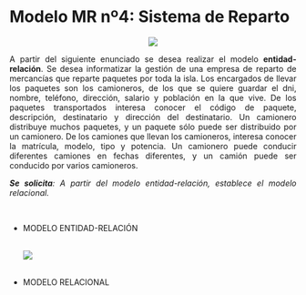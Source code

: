 <div align="justify">

# Modelo MR nº4: Sistema de Reparto

<div align="center">
<img src="https://github.com/jpexposito/base-datos/raw/main/MR/tareas/tarea4/img/camionero.png"/>
</div>

A partir del siguiente enunciado se desea realizar el modelo __entidad-relación__. Se desea informatizar la gestión de una empresa de reparto de mercancías que reparte paquetes por toda la isla. Los encargados de llevar los paquetes son los camioneros, de los que se quiere guardar el dni, nombre, teléfono, dirección, salario y población en la que vive. De los paquetes transportados interesa conocer el código de paquete, descripción, destinatario y dirección del destinatario. Un camionero distribuye muchos paquetes, y un paquete sólo puede ser distribuido por un camionero. De los camiones que llevan los camioneros, interesa conocer la matrícula, modelo, tipo y potencia. Un camionero puede conducir diferentes camiones en fechas diferentes, y un camión puede ser conducido por varios camioneros.

_**Se solicita**: A partir del modelo entidad-relación, establece el modelo relacional._

</br>

- MODELO ENTIDAD-RELACIÓN
   
  </br>
  
  <img src="https://github.com/jpexposito/base-datos/raw/main/MR/tareas/tarea4/img/camioneros-paso-3.drawio.png">

  </br>
  </br>

- MODELO RELACIONAL

  </br>
  
  <img src="">

  </br>






</div>
